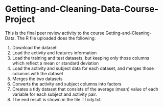 # Getting-and-Cleaning-Data-Course-Project

This is the final peer review activity to the course Getting-and-Cleaning-Data. The R file uploaded does the following:

1) Download the dataset
2) Load the activity and features information
3) Load the training and test datasets, but keeping only those columns which reflect a mean or standard deviation
4) Load the activity and subject data for each dataset, and merges those columns with the dataset
5) Merges the two datasets
6) Converts the activity and subject columns into factors
7) Creates a tidy dataset that consists of the average (mean) value of each variable for each subject and activity pair.
8) The end result is shown in the file TTiidy.txt.
